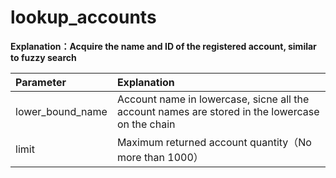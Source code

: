 # lookup_accounts

**Explanation：Acquire the name and ID of the registered account, similar to fuzzy search**

| Parameter | Explanation |
| :--- | :--- |
| lower_bound_name | Account name in lowercase, sicne all the account names are stored in the lowercase on the chain |
| limit | Maximum returned account quantity（No more than 1000） |
